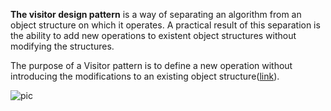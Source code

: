 **The visitor design pattern** is a way of separating an algorithm from an object structure on which it operates.
A practical result of this separation is the ability to add new operations to existent object structures
 without modifying the structures.
 
The purpose of a Visitor pattern is to define a new operation without introducing the modifications
 to an existing object structure([link](https://www.baeldung.com/java-visitor-pattern)).
 
 ![pic](https://www.baeldung.com/wp-content/uploads/2018/06/Visitor-UML.png)
